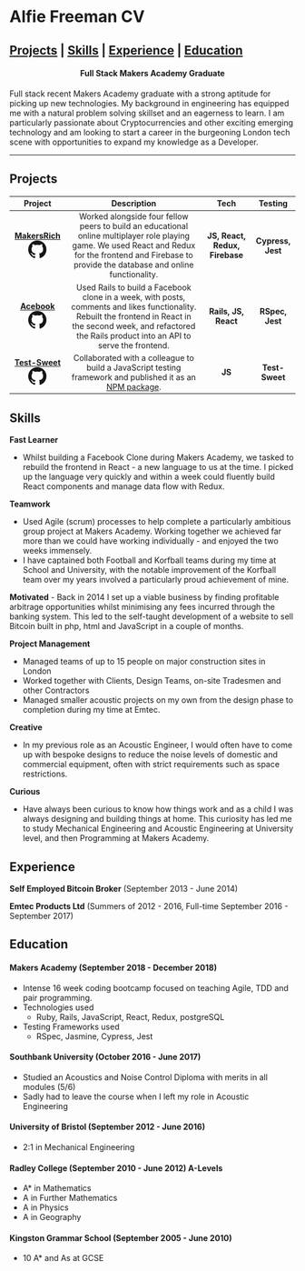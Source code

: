 # Alfie Freeman CV

  [Projects](#projects) | [Skills](#skills) | [Experience](#experience) | [Education](#education)
-----------------

<h4 align=center>Full Stack Makers Academy Graduate</h4>

Full stack recent Makers Academy graduate with a strong aptitude for picking up new technologies. My background in engineering has equipped me with a natural problem solving skillset and an eagerness to learn. I am particularly passionate about Cryptocurrencies and other exciting emerging technology and am looking to start a career in the burgeoning London tech scene with opportunities to expand my knowledge as a Developer. 


-----------------
## Projects

|Project|Description|Tech|Testing|
|:-:|:-:|:-:|:-:|
|[__MakersRich__](https://github.com/toddpla/makersrich) [<img src='./assets/Github-Mark.png'/>](https://github.com/toddpla/makersrich) |Worked alongside four fellow peers to build an educational online multiplayer role playing game. We used React and Redux for the frontend and Firebase to provide the database and online functionality. |__JS, React, Redux, Firebase__|__Cypress, Jest__|
|[__Acebook__](https://github.com/toddpla/acebook-stars) [<img src='./assets/Github-Mark.png'/>](https://github.com/toddpla/acebook-stars)| Used Rails to build a Facebook clone in a week, with posts, comments and likes functionality. Rebuilt the frontend in React in the second week, and refactored the Rails product into an API to serve the frontend. |__Rails, JS, React__|__RSpec, Jest__|
|[__Test-Sweet__](https://github.com/rbbri/sweet) [<img src='./assets/Github-Mark.png'/>](https://github.com/rbbri/sweet)| Collaborated with a colleague to build a JavaScript testing framework and published it as an [NPM package](https://www.npmjs.com/package/test-sweet). |__JS__|__Test-Sweet__|

## Skills

**Fast Learner** 
- Whilst building a Facebook Clone during Makers Academy, we tasked to rebuild the frontend in React - a new language to us at the time. I picked up the language very quickly and within a week could fluently build React components and manage data flow with Redux.

**Teamwork** 
- Used Agile (scrum) processes to help complete a particularly ambitious group project at Makers Academy. Working together we achieved far more than we could have working individually - and enjoyed the two weeks immensely. 
- I have captained both Football and Korfball teams during my time at School and University, with the notable improvement of the Korfball team over my years involved a particularly proud achievement of mine.

**Motivated** - Back in 2014 I set up a viable business by finding profitable arbitrage opportunities whilst minimising any fees incurred through the banking system. This led to the self-taught development of a website to sell Bitcoin built in php, html and JavaScript in a couple of months.

**Project Management** 
- Managed teams of up to 15 people on major construction sites in London
- Worked together with Clients, Design Teams, on-site Tradesmen and other Contractors
- Managed smaller acoustic projects on my own from the design phase to completion during my time at Emtec.

**Creative** 
- In my previous role as an Acoustic Engineer, I would often have to come up with bespoke designs to reduce the noise levels of domestic and commercial equipment, often with strict requirements such as space restrictions.

**Curious** 
- Have always been curious to know how things work and as a child I was always designing and building things at home. This curiosity has led me to study Mechanical Engineering and Acoustic Engineering at University level, and then Programming at Makers Academy.   

## Experience

**Self Employed Bitcoin Broker** (September 2013 - June 2014)

**Emtec Products Ltd** (Summers of 2012 - 2016, Full-time September 2016 - September 2017)    

## Education

#### Makers Academy (September 2018 - December 2018)

- Intense 16 week coding bootcamp focused on teaching Agile, TDD and pair programming. 
- Technologies used
  - Ruby, Rails, JavaScript, React, Redux, postgreSQL
- Testing Frameworks used
  - RSpec, Jasmine, Cypress, Jest

#### Southbank University (October 2016 - June 2017)

- Studied an Acoustics and Noise Control Diploma with merits in all modules (5/6)
- Sadly had to leave the course when I left my role in Acoustic Engineering

#### University of Bristol (September 2012 - June 2016)

- 2:1 in Mechanical Engineering

#### Radley College (September 2010 - June 2012) A-Levels

- A* in Mathematics
- A in Further Mathematics
- A in Physics
- A in Geography

#### Kingston Grammar School (September 2005 - June 2010)

- 10 A* and As at GCSE
